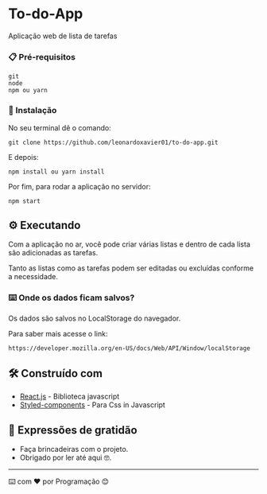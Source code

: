 # To-do-App

Aplicação web de lista de tarefas

### 📋 Pré-requisitos

```
git
node
npm ou yarn
```

### 🔧 Instalação

No seu terminal dê o comando:

```
git clone https://github.com/leonardoxavier01/to-do-app.git
```

E depois:

```
npm install ou yarn install
```
Por fim, para rodar a aplicação no servidor:

```
npm start
```

## ⚙️ Executando 

Com a aplicação no ar, você pode criar várias listas e dentro de cada lista são adicionadas as tarefas.

Tanto as listas como as tarefas podem ser editadas ou excluídas conforme a necessidade.

### ⌨️ Onde os dados ficam salvos?

Os dados são salvos no LocalStorage do navegador.

Para saber mais acesse o link:
```
https://developer.mozilla.org/en-US/docs/Web/API/Window/localStorage
```

## 🛠️ Construído com

* [React.js](https://reactjs.org/) - Biblioteca javascript 
* [Styled-components](https://styled-components.com//) - Para Css in Javascript

## 🎁 Expressões de gratidão

* Faça brincadeiras com o projeto.
* Obrigado por ler até aqui 🤓.

---
⌨️ com ❤️ por Programação 😊